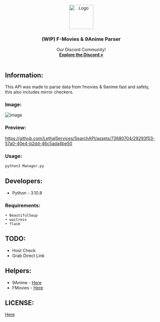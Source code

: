<!-- PROJECT LOGO -->
<br />
<div align="center">
  <a href="https://lethals.org/">
    <img src="https://cdn.discordapp.com/attachments/968933480807407666/1112843933274357883/55d79e34f29aa985fc01ec63093bc98b.png" alt="Logo" width="80" height="80">
  </a>

  <h3 align="center">(WIP) F-Movies & 9Anime Parser</h3>

  <p align="center">
    Our Discord Community!
    <br />
    <a href="https://discord.gg/lethals"><strong>Explore the Discord »</strong></a>
    <br />
    <br />
  </p>
</div>

## Information:
This API was made to parse data from fmovies & 9anime fast and safely, this also includes mirror checkers. 

### Image:
![image](https://i.gyazo.com/dc7e31a662231f4cfe21f54cbc667a03.png)

### Preview:
https://github.com/LethalServices/SearchAPI/assets/73680704/29293f53-57a0-40e4-b2dd-46c5ada4be50

### Usage:
```python
python3 Manager.py
```

## Developers:
- Python - 3.10.8 
 
### Requirements:
```
• BeautifulSoup
• waitress
• flask
```

## TODO:
- Host Check
- Grab Direct Link

## Helpers:
- 9Anime - [Here](https://github.com/UrFingPoor/9Anime-Checker)
- FMovies - [Here](https://github.com/UrFingPoor/FmoviesChecker)

## LICENSE:
[Here](https://github.com/LethalServices/SearchAPI/LICENSE)
